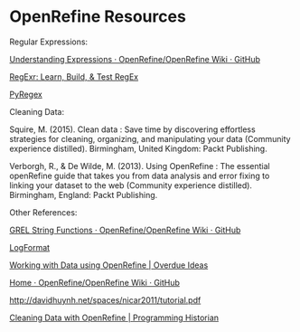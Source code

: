 # OpenRefine Resources
Regular Expressions:

[Understanding Expressions · OpenRefine/OpenRefine Wiki · GitHub](https://github.com/OpenRefine/OpenRefine/wiki/Understanding-Expressions)

[RegExr: Learn, Build, & Test RegEx](https://regexr.com/)

[PyRegex](http://www.pyregex.com/)

Cleaning Data:

Squire, M. (2015). Clean data : Save time by discovering effortless strategies for cleaning, organizing, and manipulating your data (Community experience distilled). Birmingham, United Kingdom: Packt Publishing.

Verborgh, R., & De Wilde, M. (2013). Using OpenRefine : The essential openRefine guide that takes you from data analysis and error fixing to linking your dataset to the web (Community experience distilled). Birmingham, England: Packt Publishing.

Other References:

[GREL String Functions · OpenRefine/OpenRefine Wiki · GitHub](https://github.com/OpenRefine/OpenRefine/wiki/GREL-String-Functions)

[LogFormat](https://www.oclc.org/support/services/ezproxy/documentation/cfg/logformat.en.html%0A)

[Working with Data using OpenRefine | Overdue Ideas](http://www.meanboyfriend.com/overdue_ideas/2014/11/working-with-data-using-openrefine/%0A)

[Home · OpenRefine/OpenRefine Wiki · GitHub](https://github.com/OpenRefine/OpenRefine/wiki/Recipes%0A)

http://davidhuynh.net/spaces/nicar2011/tutorial.pdf

[Cleaning Data with OpenRefine | Programming Historian](https://programminghistorian.org/lessons/cleaning-data-with-openrefine)
